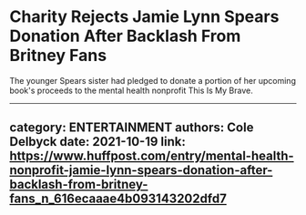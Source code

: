 # Charity Rejects Jamie Lynn Spears Donation After Backlash From Britney Fans

The younger Spears sister had pledged to donate a portion of her upcoming book's proceeds to the mental health nonprofit This Is My Brave.

---
category: ENTERTAINMENT
authors: Cole Delbyck
date: 2021-10-19
link: https://www.huffpost.com/entry/mental-health-nonprofit-jamie-lynn-spears-donation-after-backlash-from-britney-fans_n_616ecaaae4b093143202dfd7
---
